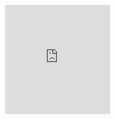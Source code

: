 <div align="center">
  <iframe src="https://assets.pinterest.com/ext/embed.html?id=301178293833518094" height="359" width="345" frameborder="0" scrolling="no" ></iframe>
</div>
